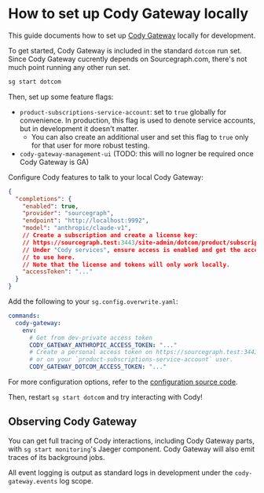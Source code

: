 # How to set up Cody Gateway locally

This guide documents how to set up [Cody Gateway](https://handbook.sourcegraph.com/departments/engineering/teams/cody/cody-gateway/) locally for development.

To get started, Cody Gateway is included in the standard `dotcom` run set.
Since Cody Gateway cucrently depends on Sourcegraph.com, there's not much point running any other run set.

```sh
sg start dotcom
```

Then, set up some feature flags:

- `product-subscriptions-service-account`: set to `true` globally for convenience.
  In production, this flag is used to denote service accounts, but in development it doesn't matter.
  - You can also create an additional user and set this flag to `true` only for that user for more robust testing.
- `cody-gateway-management-ui` (TODO: this will no logner be required once Cody Gateway is GA)

Configure Cody features to talk to your local Cody Gateway:

```json
{
  "completions": {
    "enabled": true,
    "provider": "sourcegraph",
    "endpoint": "http://localhost:9992",
    "model": "anthropic/claude-v1",
    // Create a subscription and create a license key:
    // https://sourcegraph.test:3443/site-admin/dotcom/product/subscriptions
    // Under "Cody services", ensure access is enabled and get the access token
    // to use here.
    // Note that the license and tokens will only work locally.
    "accessToken": "..."
  }
}
```

Add the following to your `sg.config.overwrite.yaml`:

```yaml
commands:
  cody-gateway:
    env:
      # Get from dev-private access token
      CODY_GATEWAY_ANTHROPIC_ACCESS_TOKEN: "..."
      # Create a personal access token on https://sourcegraph.test:3443/user/settings/tokens
      # or on your `product-subscriptions-service-account` user.
      CODY_GATEWAY_DOTCOM_ACCESS_TOKEN: "..."
```

For more configuration options, refer to the [configuration source code](https://github.com/sourcegraph/sourcegraph/blob/main/enterprise/cmd/cody-gateway/shared/config.go#L60).

Then, restart `sg start dotcom` and try interacting with Cody!

## Observing Cody Gateway

You can get full tracing of Cody interactions, including Cody Gateway parts, with `sg start monitoring`'s Jaeger component.
Cody Gateway will also emit traces of its background jobs.

All event logging is output as standard logs in development under the `cody-gateway.events` log scope.
